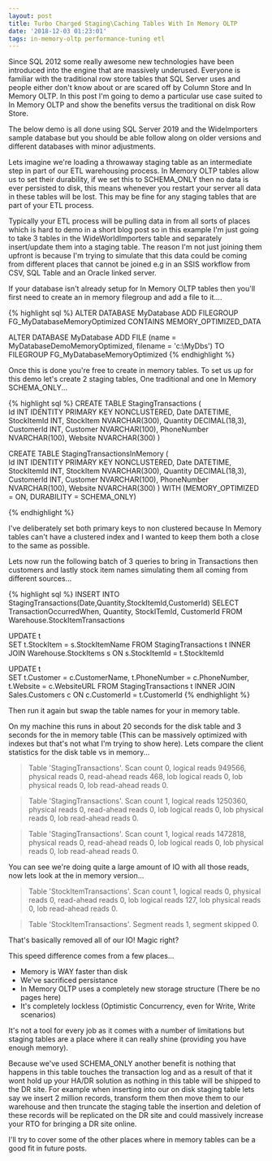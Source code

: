 ```yaml
---
layout: post
title: Turbo Charged Staging\Caching Tables With In Memory OLTP
date: '2018-12-03 01:23:01'
tags: in-memory-oltp performance-tuning etl
---
```

Since SQL 2012 some really awesome new technologies have been introduced into the engine that are massively underused. Everyone is familiar with the traditional row store tables that SQL Server uses and people either don't know about or are scared off by Column Store and In Memory OLTP. In this post I'm going to demo a particular use case suited to In Memory OLTP and show the benefits versus the traditional on disk Row Store.

The below demo is all done using SQL Server 2019 and the WideImporters sample database but you should be able follow along on older versions and different databases with minor adjustments.

Lets imagine we're loading a throwaway staging table as an intermediate step in part of our ETL warehousing process. In Memory OLTP tables allow us to set their durability, if we set this to SCHEMA_ONLY then no data is ever persisted to disk, this means whenever you restart your server all data in these tables will be lost. This may be fine for any staging tables that are part of your ETL process.

Typically your ETL process will be pulling data in from all sorts of places which is hard to demo in a short blog post so in this example I'm just going to take 3 tables in the WideWorldImporters table and separately insert/update them into a staging table. The reason I'm not just joining them upfront is because I'm trying to simulate that this data could be coming from different places that cannot be joined  e.g in an SSIS workflow from CSV, SQL Table and an Oracle linked server.

If your database isn't already setup for In Memory OLTP tables then you'll first need to create an in memory filegroup and add a file to it....

{% highlight sql %}
ALTER DATABASE MyDatabase 
ADD FILEGROUP FG_MyDatabaseMemoryOptimized CONTAINS MEMORY_OPTIMIZED_DATA

ALTER DATABASE MyDatabase
ADD FILE (name = MyDatabaseDemoMemoryOptimized, filename = 'c:\MyDbs\')
TO FILEGROUP FG_MyDatabaseMemoryOptimized
{% endhighlight %}

Once this is done you're free to create in memory tables. To set us up for this demo let's create 2 staging tables, One traditional and one In Memory SCHEMA_ONLY...

{% highlight sql %}
CREATE TABLE StagingTransactions
(	
   Id INT IDENTITY PRIMARY KEY NONCLUSTERED,
   Date DATETIME,
   StockItemId INT,
   StockItem NVARCHAR(300),
   Quantity DECIMAL(18,3),
   CustomerId INT,
   Customer NVARCHAR(100),
   PhoneNumber NVARCHAR(100),
   Website NVARCHAR(300)
)

CREATE TABLE StagingTransactionsInMemory
(	
   Id INT IDENTITY PRIMARY KEY NONCLUSTERED,
   Date DATETIME,
   StockItemId INT,
   StockItem NVARCHAR(300),
   Quantity DECIMAL(18,3),
   CustomerId INT,
   Customer NVARCHAR(100),
   PhoneNumber NVARCHAR(100),
   Website NVARCHAR(300)
)
WITH (MEMORY_OPTIMIZED = ON, DURABILITY = SCHEMA_ONLY)

{% endhighlight %}

I've deliberately set both primary keys to non clustered because In Memory tables can't have a clustered index and I wanted to keep them both a close to the same as possible.

Lets now run the following batch of 3 queries to bring in Transactions then customers and lastly stock item names simulating them all coming from different sources...

{% highlight sql %}
INSERT INTO StagingTransactions(Date,Quantity,StockItemId,CustomerId)
SELECT 
   TransactionOccurredWhen,
   Quantity,
   StockITemId,
   CustomerId
FROM 
   Warehouse.StockItemTransactions

UPDATE t  
SET 
   t.StockItem = s.StockItemName
FROM
   StagingTransactions t
   INNER JOIN Warehouse.StockItems s ON s.StockItemId = t.StockItemId

UPDATE t  
SET 
   t.Customer = c.CustomerName,
   t.PhoneNumber = c.PhoneNumber,
   t.Website = c.WebsiteURL
FROM
   StagingTransactions t
   INNER JOIN Sales.Customers c ON c.CustomerId = t.CustomerId
{% endhighlight %}

Then run it again but swap the table names for your in memory table.

On my machine this runs in about 20 seconds for the disk table and 3 seconds for the in memory table (This can be massively optimized with indexes but that's not what I'm trying to show here). Lets compare the client statistics for the disk table vs in memory...

> Table 'StagingTransactions'. Scan count 0, logical reads 949566, physical reads 0, read-ahead reads 468, lob logical reads 0, lob physical reads 0, lob read-ahead reads 0.

> Table 'StagingTransactions'. Scan count 1, logical reads 1250360, physical reads 0, read-ahead reads 0, lob logical reads 0, lob physical reads 0, lob read-ahead reads 0.

> Table 'StagingTransactions'. Scan count 1, logical reads 1472818, physical reads 0, read-ahead reads 0, lob logical reads 0, lob physical reads 0, lob read-ahead reads 0.

You can see we're doing quite a large amount of IO with all those reads, now lets look at the in memory version...

> Table 'StockItemTransactions'. Scan count 1, logical reads 0, physical reads 0, read-ahead reads 0, lob logical reads 127, lob physical reads 0, lob read-ahead reads 0.

> Table 'StockItemTransactions'. Segment reads 1, segment skipped 0.

That's basically removed all of our IO! Magic right?

This speed difference comes from a few places...

- Memory is WAY faster than disk
- We've sacrificed persistance
- In Memory OLTP uses a completely new storage structure (There be no pages here)
- It's completely lockless (Optimistic Concurrency, even for Write, Write scenarios)

It's not a tool for every job as it comes with a number of limitations but staging tables are a place where it can really shine (providing you have enough memory).

Because we've used SCHEMA_ONLY another benefit is nothing that happens in this table touches the transaction log and as a result of that it wont hold up your HA/DR solution as nothing in this table will be shipped to the DR site. For example when inserting into our on disk staging table lets say we insert 2 million records, transform them then move them to our warehouse and then truncate the staging table the insertion and deletion of these records will be replicated on the DR site and could massively increase your RTO for bringing a DR site online.

I'll try to cover some of the other places where in memory tables can be a good fit in future posts.